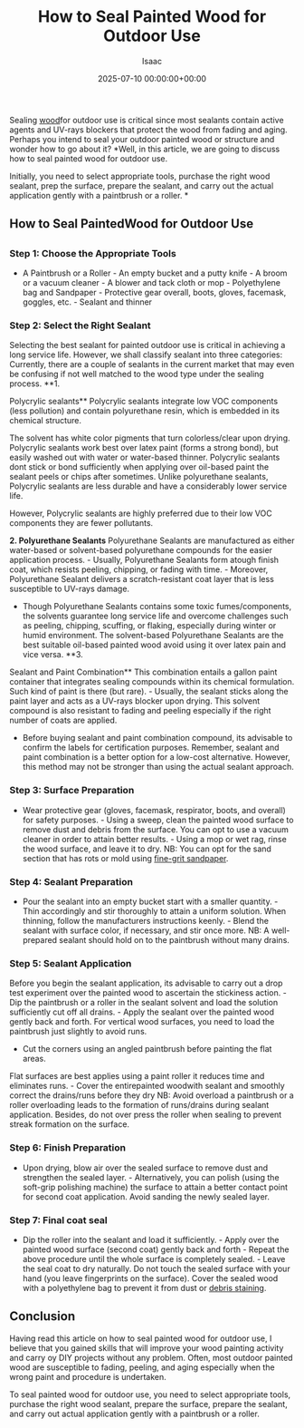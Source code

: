 ﻿---
title: How to Seal Painted Wood for Outdoor Use
description: Sealing wood for outdoor use is critical since most sealants contain active agents and UV-rays blockers that protect the wood from fading and aging.
slug: /how-to-seal-painted-wood-for-outdoor-use/
date: 2025-07-10 00:00:00+00:00
lastmod: 2025-07-10 00:00:00+03:00
author: Isaac
categories:

- DIY Paintings

- Guide
tags:

- diy-paintings

- painted

- wood
layout: post
---

Sealing [wood](https://pestpolicy.com/can-you-use-acrylic-paint-on-wood/)for outdoor use is critical since most sealants contain active agents and UV-rays blockers that protect the wood from fading and aging. Perhaps you intend to seal your outdoor painted wood or structure and wonder how to go about it? *Well, in this article, we are going to discuss how to seal painted wood for outdoor use.

Initially, you need to select appropriate tools, purchase the right wood sealant, prep the surface, prepare the sealant, and carry out the actual application gently with a paintbrush or a roller. *

##  How to Seal PaintedWood for Outdoor Use

##

###  Step 1: Choose the Appropriate Tools

- A Paintbrush or a Roller - An empty bucket and a putty knife - A broom or a vacuum cleaner - A blower and tack cloth or mop - Polyethylene bag and Sandpaper - Protective gear overall, boots, gloves, facemask, goggles, etc. - Sealant and thinner

###  Step 2: Select the Right Sealant

Selecting the best sealant for painted outdoor use is critical in achieving a long service life. However, we shall classify sealant into three categories: Currently, there are a couple of sealants in the current market that may even be confusing if not well matched to the wood type under the sealing process. **1.

Polycrylic sealants** Polycrylic sealants integrate low VOC components (less pollution) and contain polyurethane resin, which is embedded in its chemical structure.

The solvent has white color pigments that turn colorless/clear upon drying. Polycrylic sealants work best over latex paint (forms a strong bond), but easily washed out with water or water-based thinner. Polycrylic sealants dont stick or bond sufficiently when applying over oil-based paint the sealant peels or chips after sometimes. Unlike polyurethane sealants, Polycrylic sealants are less durable and have a considerably lower service life.

However, Polycrylic sealants are highly preferred due to their low VOC components they are fewer pollutants.

**2. Polyurethane Sealants** Polyurethane Sealants are manufactured as either water-based or solvent-based polyurethane compounds for the easier application process. - Usually, Polyurethane Sealants form atough finish coat, which resists peeling, chipping, or fading with time. - Moreover, Polyurethane Sealant delivers a scratch-resistant coat layer that is less susceptible to UV-rays damage.

- Though Polyurethane Sealants contains some toxic fumes/components, the solvents guarantee long service life and overcome challenges such as peeling, chipping, scuffing, or flaking, especially during winter or humid environment. The solvent-based Polyurethane Sealants are the best suitable oil-based painted wood avoid using it over latex pain and vice versa. **3.

Sealant and Paint Combination** This combination entails a gallon paint container that integrates sealing compounds within its chemical formulation. Such kind of paint is there (but rare). - Usually, the sealant sticks along the paint layer and acts as a UV-rays blocker upon drying. This solvent compound is also resistant to fading and peeling especially if the right number of coats are applied.

- Before buying sealant and paint combination compound, its advisable to confirm the labels for certification purposes. Remember, sealant and paint combination is a better option for a low-cost alternative. However, this method may not be stronger than using the actual sealant approach.

###  Step 3: Surface Preparation

- Wear protective gear (gloves, facemask, respirator, boots, and overall) for safety purposes. - Using a sweep, clean the painted wood surface to remove dust and debris from the surface. You can opt to use a vacuum cleaner in order to attain better results. - Using a mop or wet rag, rinse the wood surface, and leave it to dry. NB: You can opt for the sand section that has rots or mold using [fine-grit sandpaper](https://pestpolicy.com/what-grit-sandpaper-for-primer-before-paint/).

###  Step 4: Sealant Preparation

- Pour the sealant into an empty bucket start with a smaller quantity. - Thin accordingly and stir thoroughly to attain a uniform solution. When thinning, follow the manufacturers instructions keenly. - Blend the sealant with surface color, if necessary, and stir once more. NB: A well-prepared sealant should hold on to the paintbrush without many drains.

###  Step 5: Sealant Application

Before you begin the sealant application, its advisable to carry out a drop test experiment over the painted wood to ascertain the stickiness action. - Dip the paintbrush or a roller in the sealant solvent and load the solution sufficiently cut off all drains. - Apply the sealant over the painted wood gently back and forth. For vertical wood surfaces, you need to load the paintbrush just slightly to avoid runs.

- Cut the corners using an angled paintbrush before painting the flat areas.

Flat surfaces are best applies using a paint roller it reduces time and eliminates runs. - Cover the entirepainted woodwith sealant and smoothly correct the drains/runs before they dry NB: Avoid overload a paintbrush or a roller overloading leads to the formation of runs/drains during sealant application. Besides, do not over press the roller when sealing to prevent streak formation on the surface.

###  Step 6: Finish Preparation

- Upon drying, blow air over the sealed surface to remove dust and strengthen the sealed layer. - Alternatively, you can polish (using the soft-grip polishing machine) the surface to attain a better contact point for second coat application. Avoid sanding the newly sealed layer.

###  Step 7: Final coat seal

- Dip the roller into the sealant and load it sufficiently. - Apply over the painted wood surface (second coat) gently back and forth - Repeat the above procedure until the whole surface is completely sealed. - Leave the seal coat to dry naturally. Do not touch the sealed surface with your hand (you leave fingerprints on the surface). Cover the sealed wood with a polyethylene bag to prevent it from dust or [debris staining](https://pestpolicy.com/varathane-fast-dry-wood-stain-reviews/).

##  Conclusion

Having read this article on how to seal painted wood for outdoor use, I believe that you gained skills that will improve your wood painting activity and carry oy DIY projects without any problem. Often, most outdoor painted wood are susceptible to fading, peeling, and aging especially when the wrong paint and procedure is undertaken.

To seal painted wood for outdoor use, you need to select appropriate tools, purchase the right wood sealant, prepare the surface, prepare the sealant, and carry out actual application gently with a paintbrush or a roller.
